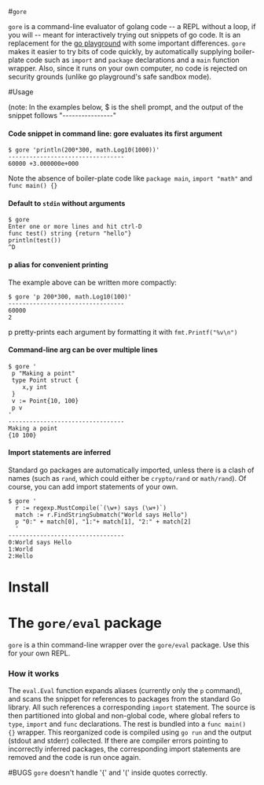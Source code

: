 #`gore`

`gore` is a command-line evaluator of golang code -- a REPL without a loop, if you will -- meant for interactively trying out snippets of go code. It is an replacement for the [go playground](http://play.golang.org) with some important differences. `gore` makes it easier to try bits of code quickly, by automatically supplying boiler-plate code such as `import` and `package` declarations and a `main` function wrapper. Also, since it runs on your own computer, no code is rejected on security grounds (unlike go playground's safe sandbox mode).

#Usage

(note: In the examples below, $ is the shell prompt, and the output of the snippet follows "----------------"
#### Code snippet in command line: gore evaluates its first argument
```
$ gore 'println(200*300, math.Log10(1000))'
---------------------------------
60000 +3.000000e+000
```

Note the absence of boiler-plate code like `package main`, `import "math"` and `func main() {}`

#### Default to `stdin` without arguments

```
$ gore
Enter one or more lines and hit ctrl-D
func test() string {return "hello"}
println(test())
^D
```
#### p alias for convenient printing
The example above can be written more compactly:
```
$ gore 'p 200*300, math.Log10(100)'
---------------------------------
60000
2
```
p pretty-prints each argument by formatting it with `fmt.Printf("%v\n")`

#### Command-line arg can be over multiple lines
```
$ gore '
 p "Making a point"
 type Point struct {
    x,y int
 }
 v := Point{10, 100}
 p v
' 
---------------------------------
Making a point
{10 100}
```
#### Import statements are inferred 
Standard go packages are automatically imported, unless there is a clash of names (such as `rand`, which could either be `crypto/rand` or `math/rand`). Of course, you can add import statements of your own.

```
$ gore '
  r := regexp.MustCompile(`(\w+) says (\w+)`)
  match := r.FindStringSubmatch("World says Hello")
  p "0:" + match[0], "1:"+ match[1], "2:" + match[2]
  '
---------------------------------
0:World says Hello
1:World
2:Hello
```


# Install



# The `gore/eval` package

`gore` is a thin command-line wrapper over the `gore/eval` package. Use this for your own REPL.

### How it works

The `eval.Eval` function expands aliases (currently only the `p` command), and scans the snippet for references to packages from the standard Go library. All such references a corresponding `import` statement. The source is then partitioned into global and non-global code, where global refers to `type`, `import` and `func` declarations. The rest is bundled into a `func main() {}` wrapper. This reorganized code is compiled using `go run` and the output (stdout and stderr) collected. If there are compiler errors pointing to incorrectly inferred packages, the corresponding import statements are removed and the code is run once again.

#BUGS
`gore` doesn't handle '{' and '(' inside quotes correctly.